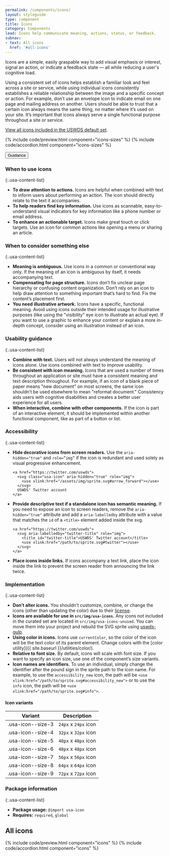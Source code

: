 ```yaml
---
permalink: /components/icons/
layout: styleguide
type: component
title: Icons
category: Components
lead: Icons help communicate meaning, actions, status, or feedback. 
subnav:
- text: All icons
  href: '#all-icons'
---
```


Icons are a simple, easily graspable way to add visual emphasis or interest, signal an action, or indicate a feedback state — all while reducing a user's cognitive load.

Using a consistent set of icons helps establish a familiar look and feel across a site or service, while using individual icons consistently establishes a reliable relationship between the image and a specific concept or action. For example, don’t use an envelope icon to indicate email on one page and mailing address on another. Users should be able to trust that a certain icon always means the same thing, no matter where it’s used on your site. It’s important that icons always serve a single functional purpose throughout a site or service.

[View all icons included in the USWDS default set](#all-icons).

{% include code/preview.html component="icons-sizes" %}
{% include code/accordion.html component="icons-sizes" %}

<div class="usa-accordion usa-accordion--bordered site-accordion-docs">
  <button class="usa-button-unstyled usa-accordion__button"
      aria-expanded="true" aria-controls="icon-docs">
    Guidance
  </button>
<div id="icon-docs" aria-hidden="false" class="usa-accordion__content site-component-usage" markdown="1">

### When to use icons

{:.usa-content-list}

- **To draw attention to actions.** Icons are helpful when combined with text to inform users about performing an action. The icon should directly relate to the text it accompanies.
- **To help readers find key information.** Use icons as scannable, easy-to-understand visual indicators for key information like a phone number or email address.
- **To enhance an actionable target.** Icons make great touch or click targets. Use an icon for common actions like opening a menu or sharing an article.

### When to consider something else

{:.usa-content-list}

- **Meaning is ambiguous.** Use icons in a common or conventional way only. If the meaning of an icon is ambiguous by itself, it needs accompanying text. 
- **Compensating for page structure.** Icons don’t fix unclear page hierarchy or confusing content organization. Don’t rely on an icon to help draw attention to something important that’s hard to find. Fix the content’s placement first.
- **You need illustrative artwork.** Icons have a specific, functional meaning. Avoid using icons outside their intended usage for illustrative purposes (like using the "visibility" eye icon to illustrate an actual eye). If you want to use a graphic to enhance your content or explain a more in-depth concept, consider using an illustration instead of an icon. 

### Usability guidance

{:.usa-content-list}

- **Combine with text.** Users will not always understand the meaning of icons alone. Use icons combined with text to improve usability.
- **Be consistent with icon meaning.** Icons that are used a number of times throughout an application or site must have a consistent meaning and text description throughout. For example, if an icon of a blank piece of paper means "new document" on most screens, the same icon shouldn’t be used elsewhere to mean "reformat document." Consistency aids users with cognitive disabilities and creates a better user experience for all users.
- **When interactive, combine with other components.** If the icon is part of an interactive element, it should be implemented within another functional component, like as part of a button or list.

### Accessibility

{:.usa-content-list}

- **Hide decorative icons from screen readers.** Use the `aria-hidden="true"` and `role=”img”` if the icon is redundant and used solely as visual progressive enhancement.
  ```
  <a href="https://twitter.com/uswds">
    <svg class="usa-icon" aria-hidden="true" role="img">
      <use xlink:href="/assets/img/sprite.svg#arrow_forward"></use>
    </svg>
    USWDS' Twitter account
  </a>
  ```
- **Provide descriptive text if a standalone icon has semantic meaning.** If you need to expose an icon to screen readers, remove the `aria-hidden="true"` attribute and add a `aria-labelledby` attribute with a value that matches the `id` of a `<title>` element added inside the svg.
  ```
  <a href="https://twitter.com/uswds">
    <svg aria-labelledby="twitter-title" role="img">
      <title id="twitter-title">USWDS' Twitter account</title>
      <use xlink:href="/path/to/sprite.svg#twitter"></use>
    </svg>
  </a>
  ```
- **Place icons inside links.** If icons accompany a text link, place the icon inside the link to prevent the screen reader from announcing the link twice.


### Implementation

{:.usa-content-list}

- **Don’t alter icons.** You shouldn’t customize, combine, or change the icons (other than updating the color) due to their [license](https://github.com/uswds/uswds/blob/develop/LICENSE.md).
- **Icons are available for use in `src/img/usa-icons`.** Any icons not included in the curated set are located in `src/img/usa-icons-unused`. You can move them into your project and rebuild the SVG sprite using [uswds-gulp](https://github.com/uswds/uswds-gulp/).
- **Using color in icons.** Icons use `currentColor`, so the color of the icon will be the text color of its parent element. Change colors with the [color utility]({{ site.baseurl }}/utilities/color/).
- **Relative to font size.** By default, icons will scale with font size. If you want to specify an icon size, use one of the component’s size variants.
- **Icon names are identifiers.** To use an individual, simply change the identifier after the pound sign in the sprite path to the icon name. For example, to use the `accessibility_new` icon, the path will be `<use xlink:href="/path/to/sprite.svg#accessibility_new">` or to use the `info` icon, the path will be `<use xlink:href="/path/to/sprite.svg#info">`.


#### Icon variants

<table class="usa-table--borderless site-table-responsive site-table-simple" aria-labelledby="component-variants">
  <thead>
    <tr>
      <th scope="col" class="flex-6">Variant</th>
      <th scope="col" class="flex-6">Description</th>
    </tr>
  </thead>
  <tbody class="font-mono-2xs">
    <tr>
      <td data-title="Variant" class="flex-6">.usa-icon--size-3</td>
      <td data-title="Description" class="flex-6">
        <span class="font-lang-3xs">
          <code>24px</code> x <code>24px</code> icon
        </span>
      </td>
    </tr>
    <tr>
      <td data-title="Variant" class="flex-6">.usa-icon--size-4</td>
      <td data-title="Description" class="flex-6">
        <span class="font-lang-3xs">
          <code>32px</code> x <code>32px</code> icon
        </span>
      </td>
    </tr>
    <tr>
      <td data-title="Variant" class="flex-6">.usa-icon--size-5</td>
      <td data-title="Description" class="flex-6">
        <span class="font-lang-3xs">
          <code>40px</code> x <code>40px</code> icon
        </span>
      </td>
    </tr>
    <tr>
      <td data-title="Variant" class="flex-6">.usa-icon--size-6</td>
      <td data-title="Description" class="flex-6">
        <span class="font-lang-3xs">
          <code>48px</code> x <code>48px</code> icon
        </span>
      </td>
    </tr>
    <tr>
      <td data-title="Variant" class="flex-6">.usa-icon--size-7</td>
      <td data-title="Description" class="flex-6">
        <span class="font-lang-3xs">
          <code>56px</code> x <code>56px</code> icon
        </span>
      </td>
    </tr>
    <tr>
      <td data-title="Variant" class="flex-6">.usa-icon--size-8</td>
      <td data-title="Description" class="flex-6">
        <span class="font-lang-3xs">
          <code>64px</code> x <code>64px</code> icon
        </span>
      </td>
    </tr>
    <tr>
      <td data-title="Variant" class="flex-6">.usa-icon--size-9</td>
      <td data-title="Description" class="flex-6">
        <span class="font-lang-3xs">
          <code>72px</code> x <code>72px</code> icon
        </span>
      </td>
    </tr>
  </tbody>
</table>

### Package information

{:.usa-content-list}

- **Package usage:** `@import usa-icon`
- **Requires:** `required`, `global` 

</div>
</div>

## All icons

{% include code/preview.html component="icons" %}
{% include code/accordion.html component="icons" %}
